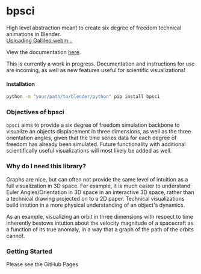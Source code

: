 # bpsci
High level abstraction meant to create six degree of freedom technical animations in Blender.
<br>[Uploading Gallileo.webm…]()

View the documentation [here](https://jerryvarghese1.github.io/bpsci/).

This is currently a work in progress. Documentation and instructions for use are incoming, as well as new features useful for scientific visualizations!

#### Installation
```bash
python -m "your/path/to/blender/python" pip install bpsci
```

### Objectives of bpsci
```bpsci``` aims to provide a six degree of freedom simulation backbone to visualize an objects displacement in three dimensions, as well as the three orientation angles, given that the time series data for each degree of freedom has already been simulated. Future functionality with additional scientifically useful visualizations will most likely be added as well.

### Why do I need this library?
Graphs are nice, but can often not provide the same level of intuition as a full visualization in 3D space. For example, it is much easier to understand Euler Angles/Orientation in 3D space in an interactive 3D space, rather than a technical drawing projected on to a 2D paper. Technical visualizations build intution in a more physical understanding of an object's dynamics. 

As an example, visualizing an orbit in three dimensions with respect to time inherently bestows intution about the velocity magnitude of a spacecraft as a function of its true anomaly, in a way that a graph of the path of the orbits cannot.

### Getting Started
Please see the GitHub Pages
